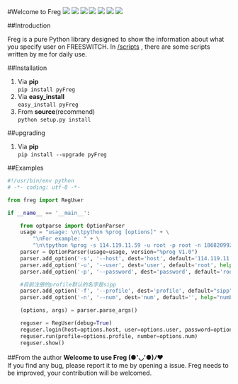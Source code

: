 #Welcome to Freg
![](https://travis-ci.org/sudaning/Freg.svg?branch=master)
![](https://img.shields.io/pypi/v/pyFreg.svg)
![](https://img.shields.io/badge/python-3.5-green.svg)
![](https://img.shields.io/badge/python-2.7-green.svg)
![](https://img.shields.io/badge/docs-stable-brightgreen.svg?style=flat)
![](https://img.shields.io/github/stars/sudaning/Freg.svg)
![](https://img.shields.io/github/forks/sudaning/Freg.svg)

##Introduction

Freg is a pure Python library designed to show the information about what you specify user on FREESWITCH.
In [/scripts](https://github.com/sudaning/Freg/tree/master/scripts) , there are some scripts written by me for daily use.

##Installation
1. Via **pip**  
```pip install pyFreg```  
2. Via **easy_install**  
```easy_install pyFreg```  
3. From **source**(recommend)   
```python setup.py install```  

##upgrading
1. Via **pip**  
```pip install --upgrade pyFreg```

##Examples
```python
#!/usr/bin/env python
# -*- coding: utf-8 -*- 

from freg import RegUser

if __name__ == '__main__':

	from optparse import OptionParser
	usage = "usage: \n\tpython %prog [options]" + \
		"\nFor example: " + \
		"\n\tpython %prog -s 114.119.11.59 -u root -p root -n 18682099276"
	parser = OptionParser(usage=usage, version="%prog V1.0")
	parser.add_option('-s', '--host', dest='host', default='114.119.11.59',help="SSH IP. default:'%default'")
	parser.add_option('-u', '--user', dest='user', default='root', help="SSH port. default:'%default'")
	parser.add_option('-p', '--password', dest='password', default='root', help="SSH password. default:'%default'")

	#目前注册的profile默认的名字是sipp
	parser.add_option('-f', '--profile', dest='profile', default="sipp", help="profile. default:'%default'")
	parser.add_option('-n', '--num', dest='num', default='', help="number. default:'%default'")

	(options, args) = parser.parse_args() 

	reguser = RegUser(debug=True)
	reguser.login(host=options.host, user=options.user, password=options.password)
	reguser.run(profile=options.profile, number=options.num)
	reguser.show()
```

##From the author
**Welcome to use Freg (●'◡'●)ﾉ♥**  
If you find any bug, please report it to me by opening a issue.
Freg needs to be improved, your contribution will be welcomed.




